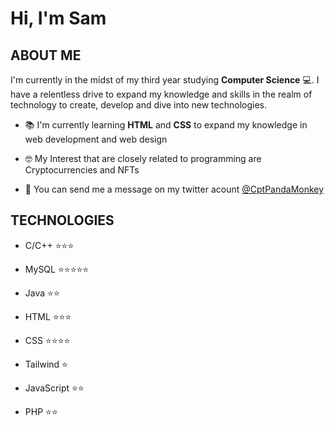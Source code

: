 # Hi, I'm Sam

<h2>ABOUT ME</h2>

I'm currently in the midst of my third year studying **Computer Science** 💻. I have a relentless drive to expand my knowledge
and skills in the realm of technology to create, develop and dive into new technologies.

- 📚 I'm currently learning **HTML** and **CSS** to expand my knowledge in web development and web design

- 🤓 My Interest that are closely related to programming are Cryptocurrencies and NFTs

- 💭 You can send me a message on my twitter acount [@CptPandaMonkey](https://twitter.com/CptPandaMonkey)

<h2>TECHNOLOGIES</h2>

- C/C++ ⭐⭐⭐

- MySQL ⭐⭐⭐⭐⭐

- Java ⭐⭐

- HTML ⭐⭐⭐

- CSS ⭐⭐⭐⭐

- Tailwind ⭐

- JavaScript ⭐⭐

- PHP ⭐⭐

<!--add more info and icons soon-->
